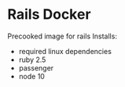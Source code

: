 # Rails Docker
Precooked image for rails
Installs:
- required linux dependencies
- ruby 2.5
- passenger
- node 10

